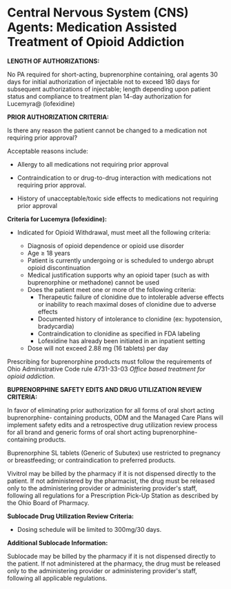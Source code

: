 # Central Nervous System (CNS) Agents: Medication Assisted Treatment of Opioid Addiction

**LENGTH OF AUTHORIZATIONS:**

 No PA required for short-acting, buprenorphine containing, oral agents 30 days for initial authorization of injectable not to exceed 180 days for subsequent authorizations of injectable; length depending upon patient status and compliance to treatment plan 14-day authorization for Lucemyra@ (lofexidine) 
 
 **PRIOR AUTHORIZATION CRITERIA:**

Is there any reason the patient cannot be changed to a medication not requiring prior approval?

Acceptable reasons include:

- Allergy to all medications not requiring prior approval

- Contraindication to or drug-to-drug interaction with medications not requiring prior approval.

- History of unacceptable/toxic side effects to medications not requiring prior approval

**Criteria for Lucemyra (lofexidine):**

- Indicated for Opioid Withdrawal, must meet all the following criteria:

  - Diagnosis of opioid dependence or opioid use disorder
  - Age ≥ 18 years
  - Patient is currently undergoing or is scheduled to undergo abrupt opioid discontinuation
  - Medical justification supports why an opioid taper (such as with buprenorphine or methadone) cannot be used
  - Does the patient meet one or more of the following criteria:
    - Therapeutic failure of clonidine due to intolerable adverse effects or inability to reach maximal doses of clonidine due to adverse effects
    - Documented history of intolerance to clonidine (ex: hypotension, bradycardia)
    - Contraindication to clonidine as specified in FDA labeling
    - Lofexidine has already been initiated in an inpatient setting
  - Dose will not exceed 2.88 mg (16 tablets) per day

Prescribing for buprenorphine products must follow the requirements of Ohio Administrative Code rule 4731-33-03 *Office based treatment for opioid addiction*.

**BUPRENORPHINE SAFETY EDITS AND DRUG UTILIZATION REVIEW CRITERIA:**

In favor of eliminating prior authorization for all forms of oral short acting buprenorphine- containing products, ODM and the Managed Care Plans will implement safety edits and a retrospective drug utilization review process for all brand and generic forms of oral short acting buprenorphine-containing products.

Buprenorphine SL tablets (Generic of Subutex) use restricted to pregnancy or breastfeeding; or contraindication to preferred products.

Vivitrol may be billed by the pharmacy if it is not dispensed directly to the patient. If not administered by the pharmacist, the drug must be released only to the administering provider or administering provider's staff, following all regulations for a Prescription Pick-Up Station as described by the Ohio Board of Pharmacy.

**Sublocade Drug Utilization Review Criteria:**

- Dosing schedule will be limited to 300mg/30 days.

**Additional Sublocade Information:**

Sublocade may be billed by the pharmacy if it is not dispensed directly to the patient. If not administered at the pharmacy, the drug must be released only to the administering provider or administering provider's staff, following all applicable regulations.
